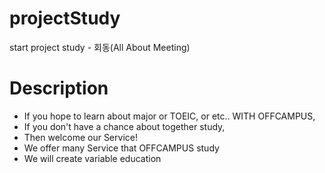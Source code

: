 # projectStudy

start project study - 회동(All About Meeting)

# Description
- If you hope to learn about major or TOEIC, or etc.. WITH OFFCAMPUS,
- If you don't have a chance about together study,
- Then welcome our Service!
- We offer many Service that OFFCAMPUS study
- We will create variable education 


